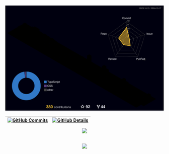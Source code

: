 ![Status](./profile-3d-contrib/profile-night-rainbow.svg)

| [![GitHub Commits](http://github-profile-summary-cards.vercel.app/api/cards/productive-time?username=peruzzo1311&theme=dracula&utcOffset=-3)](https://github.com/vn7n24fzkq/github-profile-summary-cards) | [![GitHub Details](http://github-profile-summary-cards.vercel.app/api/cards/profile-details?username=peruzzo1311&theme=dracula)](https://github.com/vn7n24fzkq/github-profile-summary-cards) |
| --------------------------------------------------------------------------------------------------------------------------------------------------------------------------------------------------------- | -------------------------------------------------------------------------------------------------------------------------------------------------------------------------------------------- |

  <div align="center" >
<a href="https://skillicons.dev"   >
  <img src="https://skillicons.dev/icons?i=git,vscode,javascript,typescript,css,html,react,next,tailwind,sass,nodejs,express,nest,vue,docker,figma,github,jest,materialui,linux,postman,styledcomponents,vercel,vite,bootstrap,mongodb,postgres,discord,linkedin,instagram" />
</a>
  <br />

  </div>

##

   <div align="center" >
     <img src="https://github-profile-trophy.vercel.app/?username=peruzzo1311&row=1&column=6&theme=dracula&margin-w=15&margin-h=15"/>
  </div>
